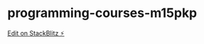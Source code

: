 # programming-courses-m15pkp

[Edit on StackBlitz ⚡️](https://stackblitz.com/edit/programming-courses-m15pkp)
